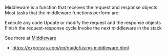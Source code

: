 Middleware is a function that receives the request and response objects. Most tasks that the middleware functions perform are:  

Execute any code
Update or modify the request and the response objects
Finish the request-response cycle
Invoke the next middleware in the stack

See more at [Middleware](https://medium.com/@selvaganesh93/how-node-js-middleware-works-d8e02a936113#:~:text=Middleware%20functions%20are%20functions%20that%20have%20access%20to%20the%20request,by%20a%20variable%20named%20next%20.)

- https://expressjs.com/en/guide/using-middleware.html